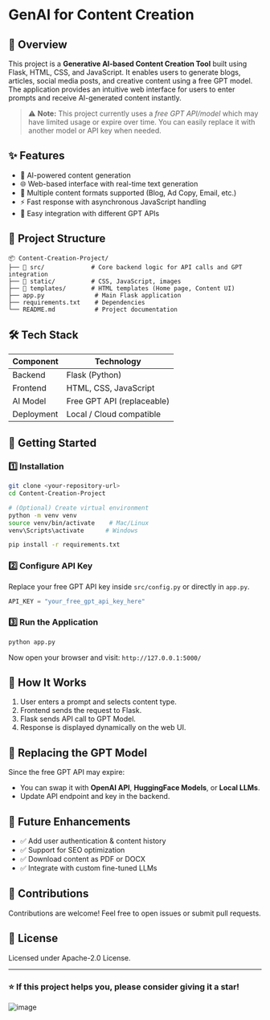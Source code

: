 # GenAI for Content Creation

## 📌 Overview

This project is a **Generative AI-based Content Creation Tool** built using Flask, HTML, CSS, and JavaScript. It enables users to generate blogs, articles, social media posts, and creative content using a free GPT model. The application provides an intuitive web interface for users to enter prompts and receive AI-generated content instantly.

> ⚠ **Note:** This project currently uses a *free GPT API/model* which may have limited usage or expire over time. You can easily replace it with another model or API key when needed.

## ✨ Features

* 🧠 AI-powered content generation
* 🌐 Web-based interface with real-time text generation
* 📄 Multiple content formats supported (Blog, Ad Copy, Email, etc.)
* ⚡ Fast response with asynchronous JavaScript handling
* 🔑 Easy integration with different GPT APIs

## 📂 Project Structure

```
📦 Content-Creation-Project/
├── 📁 src/             # Core backend logic for API calls and GPT integration
├── 📁 static/          # CSS, JavaScript, images
├── 📁 templates/       # HTML templates (Home page, Content UI)
├── app.py              # Main Flask application
├── requirements.txt    # Dependencies
└── README.md           # Project documentation
```

## 🛠️ Tech Stack

| Component  | Technology                 |
| ---------- | -------------------------- |
| Backend    | Flask (Python)             |
| Frontend   | HTML, CSS, JavaScript      |
| AI Model   | Free GPT API (replaceable) |
| Deployment | Local / Cloud compatible   |

## 🚀 Getting Started

### 1️⃣ Installation

```bash
git clone <your-repository-url>
cd Content-Creation-Project

# (Optional) Create virtual environment
python -m venv venv
source venv/bin/activate    # Mac/Linux
venv\Scripts\activate      # Windows

pip install -r requirements.txt
```

### 2️⃣ Configure API Key

Replace your free GPT API key inside `src/config.py` or directly in `app.py`.

```python
API_KEY = "your_free_gpt_api_key_here"
```

### 3️⃣ Run the Application

```bash
python app.py
```

Now open your browser and visit: `http://127.0.0.1:5000/`

## 🧠 How It Works

1. User enters a prompt and selects content type.
2. Frontend sends the request to Flask.
3. Flask sends API call to GPT Model.
4. Response is displayed dynamically on the web UI.

## 🔄 Replacing the GPT Model

Since the free GPT API may expire:

* You can swap it with **OpenAI API**, **HuggingFace Models**, or **Local LLMs**.
* Update API endpoint and key in the backend.

## 🔮 Future Enhancements

* ✅ Add user authentication & content history
* ✅ Support for SEO optimization
* ✅ Download content as PDF or DOCX
* ✅ Integrate with custom fine-tuned LLMs

## 🤝 Contributions

Contributions are welcome! Feel free to open issues or submit pull requests.

## 📄 License

Licensed under Apache-2.0 License.

---

### ⭐ If this project helps you, please consider giving it a star!
![image](https://github.com/user-attachments/assets/8181aca5-a90e-4bb7-84ce-7f13764f3c9d)
